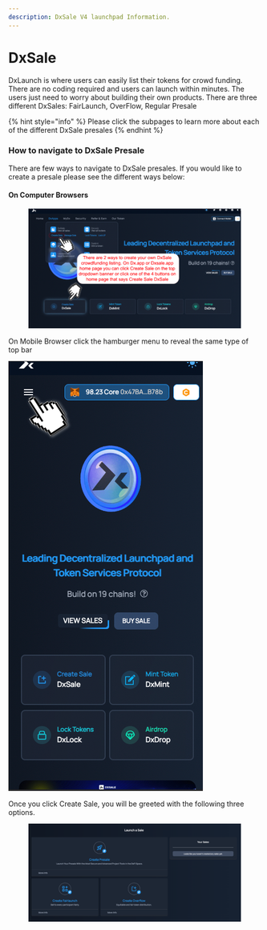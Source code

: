 ```yaml
---
description: DxSale V4 launchpad Information.
---
```


# DxSale

DxLaunch is where users can easily list their tokens for crowd funding. There are no coding required and users can launch within minutes. The users just need to worry about building their own products. There are three different DxSales: FairLaunch, OverFlow, Regular Presale

{% hint style="info" %}
Please click the subpages to learn more about each of the different DxSale presales
{% endhint %}



### How to navigate to DxSale Presale <a href="#how-to-navigate-to-dxsale-presale" id="how-to-navigate-to-dxsale-presale"></a>

There are few ways to navigate to DxSale presales. If you would like to create a presale please see the different ways below:

#### On Computer Browsers

<figure><img src="../../.gitbook/assets/image (21).png" alt=""><figcaption></figcaption></figure>

On Mobile Browser click the hamburger menu to reveal the same type of top bar

<img src="../../.gitbook/assets/image (1) (1).png" alt="" data-size="original">

Once you click Create Sale, you will be greeted with the following three options.

<figure><img src="../../.gitbook/assets/image (28).png" alt=""><figcaption></figcaption></figure>
